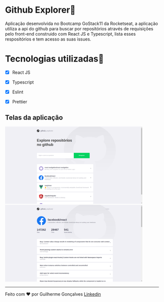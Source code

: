 <h1>Github Explorer🔎</h1>

<p>Aplicação desenvolvida no Bootcamp GoStack11 da Rocketseat, a aplicação utiliza a api do github para buscar por repositórios
através de requisições pelo front-end construido com React JS e Typescript, lista esses respositórios e tem acesso as suas
issues. </p>

<h1>Tecnologias utilizadas🚀</h1>

- [x] React JS
- [x] Typescript
- [x] Eslint
- [x] Prettier


<strong>Telas da aplicação</strong>
---

<img src="/github-assets/tela1.png"  width="450px"/> <img src="/github-assets/tela2.png"  width="450px"/>

---

Feito com ❤️ por Guilherme Gonçalves <a href="https://www.linkedin.com/in/guilherme-gon%C3%A7alves-59291a19b/">Linkedin</a>

